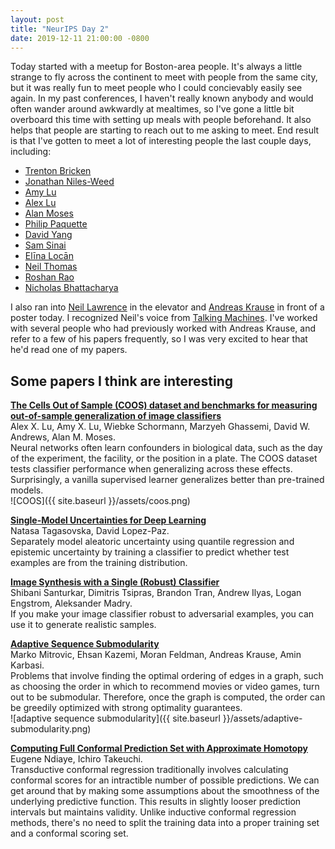 ```yaml
---
layout: post
title: "NeurIPS Day 2"
date: 2019-12-11 21:00:00 -0800
---
```


Today started with a meetup for Boston-area people. It's always a little strange to fly across the continent to meet with people from the same city, but it was really fun to meet people who I could concievably easily see again. In my past conferences, I haven't really known anybody and would often wander around awkwardly at mealtimes, so I've gone a little bit overboard this time with setting up meals with people beforehand. It also helps that people are starting to reach out to me asking to meet. End result is that I've gotten to meet a lot of interesting people the last couple days, including: 

- [Trenton Bricken](https://twitter.com/TrentonBricken)
- [Jonathan Niles-Weed](https://www.jonathannilesweed.com/)
- [Amy Lu](https://twitter.com/amyxlu)
- [Alex Lu](https://twitter.com/alexijielu)
- [Alan Moses](http://www.moseslab.csb.utoronto.ca/)
- [Philip Paquette](https://ppaquette.io/)
- [David Yang](https://twitter.com/davidkmyang)
- [Sam Sinai](https://twitter.com/samsinai)
- [Elīna Locān](https://twitter.com/elooopy?lang=en) 
- [Neil Thomas](https://twitter.com/countablyfinite?lang=en)
- [Roshan Rao](https://rmrao.github.io/)
- [Nicholas Bhattacharya](https://nickbhat.github.io/)

I also ran into [Neil Lawrence](https://inverseprobability.com/) in the elevator and [Andreas Krause](https://las.inf.ethz.ch/krausea) in front of a poster today. I recognized Neil's voice from [Talking Machines](https://www.thetalkingmachines.com/). I've worked with several people who had previously worked with Andreas Krause, and refer to a few of his papers frequently, so I was very excited to hear that he'd read one of my papers. 

## Some papers I think are interesting

[**The Cells Out of Sample (COOS) dataset and benchmarks for measuring out-of-sample generalization of image classifiers**](https://arxiv.org/abs/1906.07282)  
Alex X. Lu, Amy X. Lu, Wiebke Schormann, Marzyeh Ghassemi, David W. Andrews, Alan M. Moses.  
Neural networks often learn confounders in biological data, such as the day of the experiment, the facility, or the position in a plate. The COOS dataset tests classifier performance when generalizing across these effects. Surprisingly, a vanilla supervised learner generalizes better than pre-trained models.  
![COOS]({{ site.baseurl }}/assets/coos.png)  

[**Single-Model Uncertainties for Deep Learning**](https://arxiv.org/abs/1811.00908)  
Natasa Tagasovska, David Lopez-Paz.  
Separately model aleatoric uncertainty using quantile regression and epistemic uncertainty by training a classifier to predict whether test examples are from the training distribution. 

[**Image Synthesis with a Single (Robust) Classifier**](https://arxiv.org/abs/1906.09453)  
Shibani Santurkar, Dimitris Tsipras, Brandon Tran, Andrew Ilyas, Logan Engstrom, Aleksander Madry.  
If you make your image classifier robust to adversarial examples, you can use it to generate realistic samples. 

[**Adaptive Sequence Submodularity**](https://arxiv.org/abs/1902.05981)  
Marko Mitrovic, Ehsan Kazemi, Moran Feldman, Andreas Krause, Amin Karbasi.  
Problems that involve finding the optimal ordering of edges in a graph, such as choosing the order in which to recommend movies or video games, turn out to be submodular. Therefore, once the graph is computed, the order can be greedily optimized with strong optimality guarantees.  
![adaptive sequence submodularity]({{ site.baseurl }}/assets/adaptive-submodularity.png)  

[**Computing Full Conformal Prediction Set with Approximate Homotopy**](https://arxiv.org/abs/1909.09365)  
Eugene Ndiaye, Ichiro Takeuchi.  
Transductive conformal regression traditionally involves calculating conformal scores for an intractible number of possible predictions. We can get around that by making some assumptions about the smoothness of the underlying predictive function. This results in slightly looser prediction intervals but maintains validity. Unlike inductive conformal regression methods, there's no need to split the training data into a proper training set and a conformal scoring set. 

